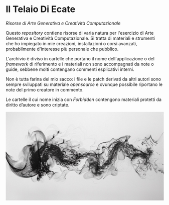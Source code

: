 # Il Telaio Di Ecate

*Risorse di Arte Generativa e Creatività Computazionale*

Questo *repository* contiene risorse di varia natura per l'esercizio di Arte Generativa e Creatività Computazionale. Si tratta di materiali e strumenti che ho impiegato in mie creazioni, installazioni o corsi avanzati, probabilmente d'interesse più personale che pubblico.

L'archivio è diviso in cartelle che portano il nome dell'applicazione o del *framework* di riferimento e i materiali non sono accompagnati da note o guide, sebbene molti contengano commenti esplicativi interni.

Non è tutta farina del mio sacco: i file e le patch derivati da altri autori sono sempre sviluppati su materiale *opensource* e ovunque possibile riportano le note del primo creatore in commento.

Le cartelle il cui nome inizia con *Forbidden* contengono materiali protetti da diritto d’autore e sono criptate.

![Telaio di Ecate](telaioecate.jpg)